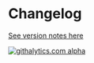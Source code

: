 # Changelog

[See version notes here](https://github.com/balderdashy/sails-docs/blob/0.9/changelog.md)

[![githalytics.com alpha](https://cruel-carlota.pagodabox.com/8acf2fc2ca0aca8a3018e355ad776ed7 "githalytics.com")](http://githalytics.com/balderdashy/sails/changelog)